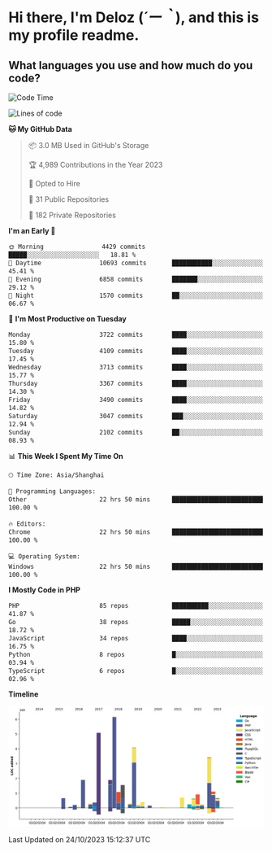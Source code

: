 # **Hi there, I'm Deloz (*´ー｀*), and this is my profile readme.**

## **What languages you use and how much do you code?**

<!--START_SECTION:waka-->
![Code Time](http://img.shields.io/badge/Code%20Time-2%2C640%20hrs%2055%20mins-blue)

![Lines of code](https://img.shields.io/badge/From%20Hello%20World%20I%27ve%20Written-32.3%20million%20lines%20of%20code-blue)

**🐱 My GitHub Data** 

> 📦 3.0 MB Used in GitHub's Storage 
 > 
> 🏆 4,989 Contributions in the Year 2023
 > 
> 💼 Opted to Hire
 > 
> 📜 31 Public Repositories 
 > 
> 🔑 182 Private Repositories 
 > 
**I'm an Early 🐤** 

```text
🌞 Morning                4429 commits        █████░░░░░░░░░░░░░░░░░░░░   18.81 % 
🌆 Daytime                10693 commits       ███████████░░░░░░░░░░░░░░   45.41 % 
🌃 Evening                6858 commits        ███████░░░░░░░░░░░░░░░░░░   29.12 % 
🌙 Night                  1570 commits        ██░░░░░░░░░░░░░░░░░░░░░░░   06.67 % 
```
📅 **I'm Most Productive on Tuesday** 

```text
Monday                   3722 commits        ████░░░░░░░░░░░░░░░░░░░░░   15.80 % 
Tuesday                  4109 commits        ████░░░░░░░░░░░░░░░░░░░░░   17.45 % 
Wednesday                3713 commits        ████░░░░░░░░░░░░░░░░░░░░░   15.77 % 
Thursday                 3367 commits        ████░░░░░░░░░░░░░░░░░░░░░   14.30 % 
Friday                   3490 commits        ████░░░░░░░░░░░░░░░░░░░░░   14.82 % 
Saturday                 3047 commits        ███░░░░░░░░░░░░░░░░░░░░░░   12.94 % 
Sunday                   2102 commits        ██░░░░░░░░░░░░░░░░░░░░░░░   08.93 % 
```


📊 **This Week I Spent My Time On** 

```text
🕑︎ Time Zone: Asia/Shanghai

💬 Programming Languages: 
Other                    22 hrs 50 mins      █████████████████████████   100.00 % 

🔥 Editors: 
Chrome                   22 hrs 50 mins      █████████████████████████   100.00 % 

💻 Operating System: 
Windows                  22 hrs 50 mins      █████████████████████████   100.00 % 
```

**I Mostly Code in PHP** 

```text
PHP                      85 repos            ██████████░░░░░░░░░░░░░░░   41.87 % 
Go                       38 repos            █████░░░░░░░░░░░░░░░░░░░░   18.72 % 
JavaScript               34 repos            ████░░░░░░░░░░░░░░░░░░░░░   16.75 % 
Python                   8 repos             █░░░░░░░░░░░░░░░░░░░░░░░░   03.94 % 
TypeScript               6 repos             █░░░░░░░░░░░░░░░░░░░░░░░░   02.96 % 
```



**Timeline**

![Lines of Code chart](https://raw.githubusercontent.com/deloz/deloz/main/assets/bar_graph.png)


 Last Updated on 24/10/2023 15:12:37 UTC
<!--END_SECTION:waka-->
